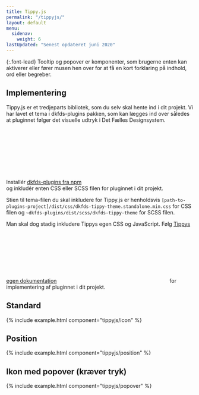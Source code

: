 ```yaml
---
title: Tippy.js
permalink: "/tippyjs/"
layout: default
menu:
  sidenav:
    weight: 6
lastUpdated: "Senest opdateret juni 2020"
---
```

{:.font-lead}
Tooltip og popover er komponenter, som brugerne enten kan aktiverer eller fører musen hen over for at få en kort forklaring på indhold, ord eller begreber.

## Implementering

Tippy.js er et tredjeparts bibliotek, som du selv skal hente ind i dit projekt. Vi har lavet et tema i dkfds-plugins pakken, som kan lægges ind over således at pluginnet følger det visuelle udtryk i Det Fælles Designsystem.

Installér <a href="https://www.npmjs.com/package/dkfds-plugins" class="icon-link">dkfds-plugins fra npm<svg class="icon-svg" aria-hidden="true" focusable="false"><use xlink:href="#open-in-new"></use></svg></a> og inkludér enten CSS eller SCSS filen for pluginnet i dit projekt.

Stien til tema-filen du skal inkludere for Tippy.js er henholdsvis `[path-to-plugins-project]/dist/css/dkfds-tippy-theme.standalone.min.css` for CSS filen og `~dkfds-plugins/dist/scss/dkfds-tippy-theme` for SCSS filen.

Man skal dog stadig inkludere Tippys egen CSS og JavaScript. Følg <a href="https://atomiks.github.io/tippyjs/" class="icon-link">Tippys egen dokumentation<svg class="icon-svg "><use xlink:href="#open-in-new"></use></svg></a> for implementering af pluginnet i dit projekt.

## Standard

{% include example.html component="tippyjs/icon" %}

## Position

{% include example.html component="tippyjs/position" %}

## Ikon med popover (kræver tryk)

{% include example.html component="tippyjs/popover" %}
